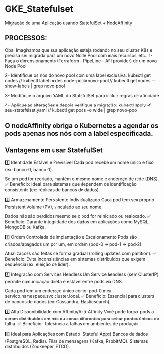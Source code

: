 # GKE_Statefulset
Migração de uma Aplicação usando StatefulSet + NodeAffinity

## PROCESSOS:
Obs: Imaginamos que sua aplicação esteja rodando no seu cluster K8s e precisa ser migrada para um novo Node Pool com mais recursos, etc..
1- Faça o dimensionamento (Terraform - PipeLine - API provider) de um novo Node Pool.

2- Identifique os nós do novo pool com uma label exclusiva:   kubectl get nodes  //  kubectl label nodes <nome-do-node> node-pool=novo-pool  // kubectl get nodes --show-labels | grep novo-pool

3- Modifique o arquivo YAML do StatefulSet para incluir regras de afinidade

4- Aplique as alterações e depois verifique a migração:        kubectl apply -f seu-statefulset.yaml   //  kubectl get pods -o wide | grep novo-pool

## O nodeAffinity obriga o Kubernetes a agendar os pods apenas nos nós com a label especificada.

## Vantagens em usar StatefulSet
1️⃣ Identidade Estável e Previsível
Cada pod recebe um nome único e fixo (ex: banco-0, banco-1).

Se um pod for recriado, mantém o mesmo nome e endereço de rede (DNS).
✅ Benefício: Ideal para sistemas que dependem de identificação consistente (ex: réplicas de bancos de dados).

2️⃣ Armazenamento Persistente Individualizado
Cada pod tem seu próprio Persistent Volume (PV), vinculado ao seu nome.

Dados não são perdidos mesmo se o pod for reiniciado ou realocado.
✅ Benefício: Garante integridade dos dados em aplicações como MySQL, MongoDB ou Kafka.

3️⃣ Ordem Controlada de Implantação e Escalonamento
Pods são criados/apagados um por um, em ordem (pod-0 → pod-1 → pod-2).

Atualizações são feitas de forma gradual (rolling updates com partition).
✅ Benefício: Evita inconsistências em sistemas distribuídos que exigem sequência (ex: eleição de líder).

4️⃣ Integração com Services Headless
Um Service headless (sem ClusterIP) permite comunicação direta e estável entre pods via DNS.

Cada pod tem um endereço único como: pod-0.meu-servico.namespace.svc.cluster.local.
✅ Benefício: Essencial para clusters de bancos de dados (ex: Cassandra, Elasticsearch).

5️⃣ Alta Disponibilidade com Affinity/Anti-Affinity
Você pode forçar pods a serem distribuídos em nós ou zonas diferentes para evitar pontos únicos de falha.
✅ Benefício: Tolerância a falhas em ambientes de produção.

6️⃣ Ideal para Aplicações com Estado (Stateful Apps)
Bancos de dados (PostgreSQL, Redis).
Filas de mensagens (Kafka, RabbitMQ).
Sistemas distribuídos (Zookeeper, ETCD).
